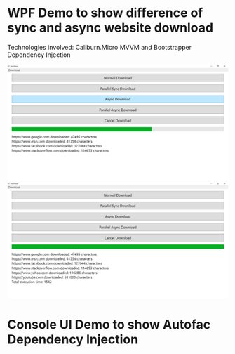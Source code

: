 # WPF Demo to show difference of sync and async website download

Technologies involved:
Caliburn.Micro MVVM and Bootstrapper Dependency Injection

<img src="./Images/progressBar.png">

<img src="./Images/doneTime.png">

# Console UI Demo to show Autofac Dependency Injection

